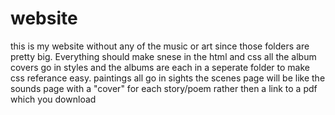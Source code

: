 # website
this is my website without any of the music or art since those folders are pretty big.
Everything should make snese in the html and css
all the album covers go in styles and the albums are each in a seperate folder to make css referance easy.
paintings all go in sights
the scenes page will be like the sounds page with a "cover" for each story/poem rather then a link to a pdf which you download
